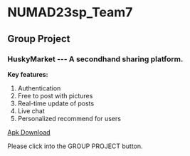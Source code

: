 # NUMAD23sp_Team7
## Group Project

### HuskyMarket --- A secondhand sharing platform.  
**Key features:**
1. Authentication
2. Free to post with pictures
4. Real-time update of posts
5. Live chat
6. Personalized recommend for users

[Apk Download](https://drive.google.com/file/d/1kFZuNj7LDw6bceJWNhgcUTHenZmMqhZG/view?usp=sharing)

Please click into the GROUP PROJECT button.
